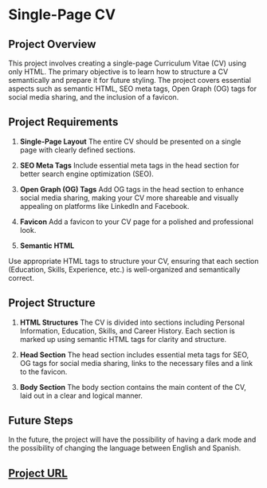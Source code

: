 <h1> Single-Page CV </h1>

## Project Overview
This project involves creating a single-page Curriculum Vitae (CV) using only HTML. The primary objective is to learn how to structure a CV semantically and prepare it for future styling. The project covers essential aspects such as semantic HTML, SEO meta tags, Open Graph (OG) tags for social media sharing, and the inclusion of a favicon.

## Project Requirements

1. **Single-Page Layout** 
The entire CV should be presented on a single page with clearly defined sections.

2. **SEO Meta Tags** 
Include essential meta tags in the head section for better search engine optimization (SEO).

3. **Open Graph (OG) Tags** 
Add OG tags in the head section to enhance social media sharing, making your CV more shareable and visually appealing on platforms like LinkedIn and Facebook.

4. **Favicon** 
Add a favicon to your CV page for a polished and professional look.

5. **Semantic HTML** 

Use appropriate HTML tags to structure your CV, ensuring that each section (Education, Skills, Experience, etc.) is well-organized and semantically correct.

## Project Structure

1. **HTML Structures**
The CV is divided into sections including Personal Information, Education, Skills, and Career History. Each section is marked up using semantic HTML tags for clarity and structure.

2. **Head Section**
The head section includes essential meta tags for SEO, OG tags for social media sharing, links to the necessary files and a link to the favicon.

3. **Body Section**
The body section contains the main content of the CV, laid out in a clear and logical manner.

## Future Steps
In the future, the project will have the possibility of having a dark mode and the possibility of changing the language between English and Spanish.

## [Project URL](https://roadmap.sh/projects/single-page-cv)
